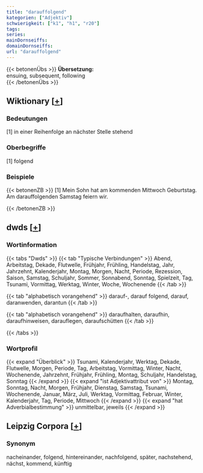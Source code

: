 ```yaml
---
title: "darauffolgend"
kategorien: ["Adjektiv"]
schwierigkeit: ["k1", "h1", "r20"]
tags:
series:
mainDornseiffs:
domainDornseiffs:
url: "darauffolgend"
---
```


{{< betonenÜbs >}}
**Übersetzung:**  
ensuing, subsequent, following  
{{< /betonenÜbs >}}

## Wiktionary [[+](https://de.wiktionary.org/wiki/darauffolgend)]

### Bedeutungen
[1] in einer Reihenfolge an nächster Stelle stehend  

### Oberbegriffe
[1] folgend  

### Beispiele
{{< betonenZB >}}
[1] Mein Sohn hat am kommenden Mittwoch Geburtstag. Am darauffolgenden Samstag feiern wir.  

{{< /betonenZB >}}


## dwds [[+](https://www.dwds.de/wb/darauffolgend)]

### Wortinformation
{{< tabs "Dwds" >}}
{{< tab "Typische Verbindungen" >}}
Abend, Arbeitstag, Dekade, Flutwelle, Frühjahr, Frühling, Handelstag, Jahr, Jahrzehnt, Kalenderjahr, Montag, Morgen, Nacht, Periode, Rezession, Saison, Samstag, Schuljahr, Sommer, Sonnabend, Sonntag, Spielzeit, Tag, Tsunami, Vormittag, Werktag, Winter, Woche, Wochenende
{{< /tab >}}

{{< tab "alphabetisch vorangehend" >}}
darauf-, darauf folgend, darauf, daranwenden, darantun
{{< /tab >}}

{{< tab "alphabetisch vorangehend" >}}
daraufhalten, daraufhin, daraufhinweisen, darauflegen, daraufschütten
{{< /tab >}}

{{< /tabs >}}

### Wortprofil
{{< expand "Überblick" >}} Tsunami, Kalenderjahr, Werktag, Dekade, Flutwelle, Morgen, Periode, Tag, Arbeitstag, Vormittag, Winter, Nacht, Wochenende, Jahrzehnt, Frühjahr, Frühling, Montag, Schuljahr, Handelstag, Sonntag {{< /expand >}}
{{< expand "ist Adjektivattribut von" >}} Montag, Sonntag, Nacht, Morgen, Frühjahr, Dienstag, Samstag, Tsunami, Wochenende, Januar, März, Juli, Werktag, Vormittag, Februar, Winter, Kalenderjahr, Tag, Periode, Mittwoch {{< /expand >}}
{{< expand "hat Adverbialbestimmung" >}} unmittelbar, jeweils {{< /expand >}}

## Leipzig Corpora [[+](https://corpora.uni-leipzig.de/en/res?word=darauffolgend&corpusId=deu_newscrawl-public_2018)]


### Synonym
nacheinander, folgend, hintereinander, nachfolgend, später, nachstehend, nächst, kommend, künftig

